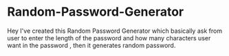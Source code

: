 # Random-Password-Generator
Hey
I've created this Random Password Generator which basically ask from user to enter the length of the password and how many characters user want in the password , then it generates random password.
